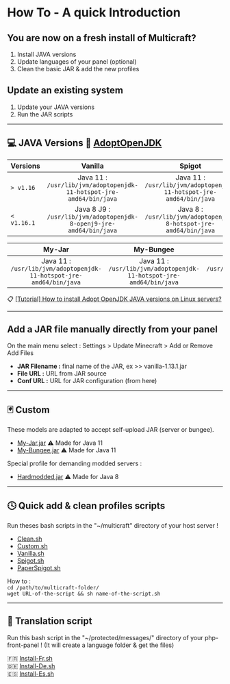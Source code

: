 # How To - A quick Introduction

## You are now on a fresh install of Multicraft?

1. Install JAVA versions
2. Update languages of your panel (optional)
3. Clean the basic JAR & add the new profiles

## Update an existing system

1. Update your JAVA versions
2. Run the JAR scripts

----
💻 JAVA Versions 🔗 [AdoptOpenJDK](https://adoptopenjdk.net)
-----
| Versions | Vanilla | Spigot | PaperSpigot |
| :--------|:----------:|:---------:|:--------------:|
| `> v1.16` | Java 11 : ```/usr/lib/jvm/adoptopenjdk-11-hotspot-jre-amd64/bin/java``` | Java 11 :  ```/usr/lib/jvm/adoptopenjdk-11-hotspot-jre-amd64/bin/java``` | Java 11 :  ```/usr/lib/jvm/adoptopenjdk-11-hotspot-jre-amd64/bin/java``` | 
| `< v1.16.1`| Java 8 J9 :     ```/usr/lib/jvm/adoptopenjdk-8-openj9-jre-amd64/bin/java``` | Java 8 :    ```/usr/lib/jvm/adoptopenjdk-8-hotspot-jre-amd64/bin/java``` | Java 8 :   ```/usr/lib/jvm/adoptopenjdk-8-hotspot-jre-amd64/bin/java``` |

| My-Jar | My-Bungee | Hardmodded | Templated modpack |
|:------:|:---------:|:----------:|:-----------------:|
| Java 11 : ```/usr/lib/jvm/adoptopenjdk-11-hotspot-jre-amd64/bin/java``` | Java 11 : ```/usr/lib/jvm/adoptopenjdk-11-hotspot-jre-amd64/bin/java``` | Java 8 :    ```/usr/lib/jvm/adoptopenjdk-8-hotspot-jre-amd64/bin/java``` | Java 8 :    ```/usr/lib/jvm/adoptopenjdk-8-hotspot-jre-amd64/bin/java``` |

📋 [[Tutorial] How to install Adopt OpenJDK JAVA versions on Linux servers?](https://adoptopenjdk.net/installation.html?variant=openjdk8&jvmVariant=hotspot#linux-pkg)

----
Add a JAR file manually directly from your panel
-----
On the main menu select : Settings > Update Minecraft > Add or Remove   
Add Files   
- **JAR Filename :** final name of the JAR, ex >> vanilla-1.13.1.jar
- **File URL :** URL from JAR source
- **Conf URL :** URL for JAR configuration (from here)  

-----
🃏 Custom
-----
These models are adapted to accept self-upload JAR (server or bungee).
* [My-Jar.jar](https://raw.githubusercontent.com/ValentinTh/MultiCraft-JAR-Conf/master/custom/my-jar.jar.conf) ⚠️ Made for Java 11
* [My-Bungee.jar](https://raw.githubusercontent.com/ValentinTh/MultiCraft-JAR-Conf/master/custom/my-bungee.jar.conf) ⚠️ Made for Java 11

Special profile for demanding modded servers :
- [Hardmodded.jar](https://raw.githubusercontent.com/ValentinTh/MultiCraft-JAR-Conf/master/custom/hardmodded.jar.conf) ⚠️ Made for Java 8
-----
🕓 Quick add & clean profiles scripts
-----
Run theses bash scripts in the "~/multicraft" directory of your host server !
* [Clean.sh](https://raw.githubusercontent.com/ValentinTh/MultiCraft-JAR-Conf/master/scripts/clean.sh)
* [Custom.sh](https://raw.githubusercontent.com/ValentinTh/MultiCraft-JAR-Conf/master/scripts/custom.sh)
* [Vanilla.sh](https://raw.githubusercontent.com/ValentinTh/MultiCraft-JAR-Conf/master/scripts/vanilla.sh) 
* [Spigot.sh](https://raw.githubusercontent.com/ValentinTh/MultiCraft-JAR-Conf/master/scripts/spigot.sh)
* [PaperSpigot.sh](https://raw.githubusercontent.com/ValentinTh/MultiCraft-JAR-Conf/master/scripts/paperspigot.sh)

How to :    
```cd /path/to/multicraft-folder/```  
```wget URL-of-the-script && sh name-of-the-script.sh```

-----
 💬 Translation script
-----
Run this bash script in the "~/protected/messages/" directory of your php-front-panel ! (It will create a language folder & get the files)

🇫🇷 [Install-Fr.sh](https://raw.githubusercontent.com/ValentinTh/MultiCraft-JAR-Conf/master/translate/Install-fr.sh)  
🇩🇪 [Install-De.sh](https://raw.githubusercontent.com/ValentinTh/MultiCraft-JAR-Conf/master/translate/Install-de.sh)   
🇪🇸 [Install-Es.sh](https://raw.githubusercontent.com/ValentinTh/MultiCraft-JAR-Conf/master/translate/Install-es.sh)
